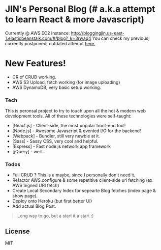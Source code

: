 # JIN's Personal Blog (# a.k.a attempt to learn React & more Javascript)

Currently @ AWS EC2 Instance: http://bloggingjin.us-east-1.elasticbeanstalk.com/#/blog?_k=3rwaq4
You can check my previous, currently postponed, outdated attempt [here.][df1]


# New Features!

  - CR of CRUD working.
  - AWS S3 Upload, fetch working (for image uploading)
  - AWS DynamoDB, very basic setup working.




### Tech

This is peronsal project to try to touch upon all the hot & modern web development tools. All of these technologies were self-taught:

* [React.js] - Client-side, the most popular front-end tool!
* [Node.js] - Awesome Javascript & evented I/O for the backend!
* [Webpack] - Bundler, still very newbie at it.
* [Sass] - Sassy CSS, very cool and helpful.
* [Express] - Fast node.js network app framework
* [jQuery] - well...



### Todos

 - Full CRUD ? This is a maybe, since I personally don't need it.
 - Refactor AWS.configure & some repetitive client-side url fetching (ex. AWS Signed URl fetch)
 - Create Local Secondary Index for sepearte Blog fetches (index page & show page).
 - Deploy onto Heroku (but first better UI)
 - Add actual Blog Post.

> Long way to go, but a start it a start :)


License
----

MIT

   [df1]: <https://secret-hamlet-38810.herokuapp.com>
   [linkedin]: <https://www.linkedin.com/in/jin-song-2684a1a0?trk=hp-identity-name>
 
   [PlDb]: <https://github.com/joemccann/dillinger/tree/master/plugins/dropbox/README.md>
   [PlGh]: <https://github.com/joemccann/dillinger/tree/master/plugins/github/README.md>
   [PlGd]: <https://github.com/joemccann/dillinger/tree/master/plugins/googledrive/README.md>
   [PlOd]: <https://github.com/joemccann/dillinger/tree/master/plugins/onedrive/README.md>
   [PlMe]: <https://github.com/joemccann/dillinger/tree/master/plugins/medium/README.md>
   [PlGa]: <https://github.com/RahulHP/dillinger/blob/master/plugins/googleanalytics/README.md>
